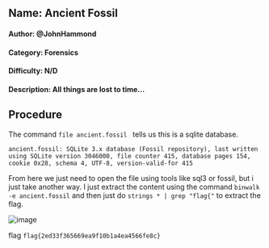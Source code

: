 ## Name: Ancient Fossil
#### Author: @JohnHammond
#### Category: Forensics
#### Difficulty: N/D
#### Description: All things are lost to time...

## Procedure
The command ```file ancient.fossil ``` tells us this is a sqlite database.

```
ancient.fossil: SQLite 3.x database (Fossil repository), last written using SQLite version 3046000, file counter 415, database pages 154, cookie 0x28, schema 4, UTF-8, version-valid-for 415
```

From here we just need to open the file using tools like sql3 or fossil, but i just take another way. I just extract the content using the command ```binwalk -e ancient.fossil``` and then just do ```strings * | grep "flag{"```  to extract the flag.

![image](https://github.com/user-attachments/assets/df94f9e6-198a-45a6-b9e1-0a8fe998f7b4)

flag ```flag{2ed33f365669ea9f10b1a4ea4566fe8c}```
